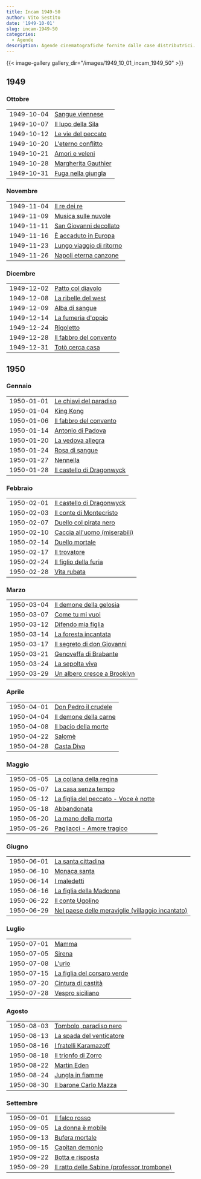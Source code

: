 ```yaml
---
title: Incam 1949-50
author: Vito Sestito
date: '1949-10-01'
slug: incam-1949-50
categories:
  - Agende
description: Agende cinematografiche fornite dalle case distributrici. Contengono informazioni dettagliate sulla data di proiezione, titolo del film, distributore e l’ammontare degli incassi.
---
```



{{< image-gallery gallery_dir="/images/1949_10_01_incam_1949_50" >}}





## 1949
### Ottobre


|           |                    |
|:----------|:-------------------|
|1949-10-04 |[Sangue viennese](https://www.imdb.com/title/tt0035559/)|
|1949-10-07 |[Il lupo della Sila](https://www.imdb.com/title/tt0041609/)|
|1949-10-12 |[Le vie del peccato](https://www.imdb.com/title/tt0038220/)|
|1949-10-20 |[L'eterno conflitto](https://www.imdb.com/title/tt0202713/)|
|1949-10-21 |[Amori e veleni](https://www.imdb.com/title/tt0041119/)|
|1949-10-28 |[Margherita Gauthier](https://www.imdb.com/title/tt0028683/)|
|1949-10-31 |[Fuga nella giungla](https://www.imdb.com/title/tt0040500/)|

### Novembre


|           |                         |
|:----------|:------------------------|
|1949-11-04 |[Il re dei re](https://www.imdb.com/title/tt0018054/)|
|1949-11-09 |[Musica sulle nuvole](https://www.imdb.com/title/tt0034882/)|
|1949-11-11 |[San Giovanni decollato](https://www.imdb.com/title/tt0033017/)|
|1949-11-16 |[È accaduto in Europa](https://www.imdb.com/title/tt0039949/)|
|1949-11-23 |[Lungo viaggio di ritorno](https://www.imdb.com/title/tt0032728/)|
|1949-11-26 |[Napoli eterna canzone](https://www.imdb.com/title/tt0041684/)|

### Dicembre


|           |                       |
|:----------|:----------------------|
|1949-12-02 |[Patto col diavolo](https://www.imdb.com/title/tt0041739/)|
|1949-12-08 |[La ribelle del west](https://www.imdb.com/title/tt0033807/)|
|1949-12-09 |[Alba di sangue](https://www.imdb.com/title/tt0040568/)|
|1949-12-14 |[La fumeria d'oppio](https://www.imdb.com/title/tt0039403/)|
|1949-12-24 |[Rigoletto](https://www.imdb.com/title/tt0038882/)|
|1949-12-28 |[Il fabbro del convento](https://www.imdb.com/title/tt0039364/)|
|1949-12-31 |[Totò cerca casa](https://www.imdb.com/title/tt0041974/)|

## 1950
### Gennaio


|           |                          |
|:----------|:-------------------------|
|1950-01-01 |[Le chiavi del paradiso](https://www.imdb.com/title/tt0036983/)|
|1950-01-04 |[King Kong](https://www.imdb.com/title/tt0024216/)|
|1950-01-06 |[Il fabbro del convento](https://www.imdb.com/title/tt0039364/)|
|1950-01-14 |[Antonio di Padova](https://www.imdb.com/title/tt0041126/)|
|1950-01-20 |[La vedova allegra](https://www.imdb.com/title/tt0025493/)|
|1950-01-24 |[Rosa di sangue](https://www.imdb.com/title/tt0031876/)|
|1950-01-27 |[Nennella](https://www.imdb.com/title/tt0040640/)|
|1950-01-28 |[Il castello di Dragonwyck](https://www.imdb.com/title/tt0038492/)|

### Febbraio


|           |                             |
|:----------|:----------------------------|
|1950-02-01 |[Il castello di Dragonwyck](https://www.imdb.com/title/tt0038492/)|
|1950-02-03 |[Il conte di Montecristo](https://www.imdb.com/title/tt0035752/)|
|1950-02-07 |[Duello col pirata nero](https://www.imdb.com/title/tt0030725/)|
|1950-02-10 |[Caccia all'uomo (miserabili)](https://www.imdb.com/title/tt0039629/)|
|1950-02-14 |[Duello mortale](https://www.imdb.com/title/tt0033873/)|
|1950-02-17 |[Il trovatore](https://www.imdb.com/title/tt0041991/)|
|1950-02-24 |[Il figlio della furia](https://www.imdb.com/title/tt0035360/)|
|1950-02-28 |[Vita rubata](https://www.imdb.com/title/tt0038813/)|

### Marzo


|           |                            |
|:----------|:---------------------------|
|1950-03-04 |[Il demone della gelosia](https://www.imdb.com/title/tt0200523/)|
|1950-03-07 |[Come tu mi vuoi](https://www.imdb.com/title/tt0022641/)|
|1950-03-12 |[Difendo mia figlia](https://www.imdb.com/title/tt0165938/)|
|1950-03-14 |[La foresta incantata](https://www.imdb.com/title/tt0037672/)|
|1950-03-17 |[Il segreto di don Giovanni](https://www.imdb.com/title/tt0039809/)|
|1950-03-21 |[Genoveffa di Brabante](https://www.imdb.com/title/tt0039415/)|
|1950-03-24 |[La sepolta viva](https://www.imdb.com/title/tt0040774/)|
|1950-03-29 |[Un albero cresce a Brooklyn](https://www.imdb.com/title/tt0038190/)|

### Aprile


|           |                      |
|:----------|:---------------------|
|1950-04-01 |[Don Pedro il crudele](https://www.imdb.com/title/tt0036960/)|
|1950-04-04 |[Il demone della carne](https://www.imdb.com/title/tt0038232/)|
|1950-04-08 |[Il bacio della morte](https://www.imdb.com/title/tt0039536/)|
|1950-04-22 |[Salomè](https://www.imdb.com/title/tt0038046/)|
|1950-04-28 |[Casta Diva](https://www.imdb.com/title/tt0026188/)|

### Maggio


|           |                                     |
|:----------|:------------------------------------|
|1950-05-05 |[La collana della regina](https://www.imdb.com/title/tt0207295/)|
|1950-05-07 |[La casa senza tempo](https://www.imdb.com/title/tt0035719/)|
|1950-05-12 |[La figlia del peccato - Voce è notte](https://www.imdb.com/title/tt0041365/)|
|1950-05-18 |[Abbandonata](https://www.imdb.com/title/tt0036577/)|
|1950-05-20 |[La mano della morta](https://www.imdb.com/title/tt0041633/)|
|1950-05-26 |[Pagliacci - Amore tragico](https://www.imdb.com/title/tt0039691/)|

### Giugno


|           |                                                 |
|:----------|:------------------------------------------------|
|1950-06-01 |[La santa cittadina](https://www.imdb.com/title/tt0178337/)|
|1950-06-10 |[Monaca santa](https://www.imdb.com/title/tt0037925/)|
|1950-06-14 |[I maledetti](https://www.imdb.com/title/tt0039615/)|
|1950-06-16 |[La figlia della Madonna](https://www.imdb.com/title/tt0041366/)|
|1950-06-22 |[Il conte Ugolino](https://www.imdb.com/title/tt0041261/)|
|1950-06-29 |[Nel paese delle meraviglie (villaggio incantato)](https://www.imdb.com/title/tt0024852/)|

### Luglio


|           |                            |
|:----------|:---------------------------|
|1950-07-01 |[Mamma](https://www.imdb.com/title/tt0032745/)|
|1950-07-05 |[Sirena](https://www.imdb.com/title/tt0130261/)|
|1950-07-08 |[L'urlo](https://www.imdb.com/title/tt0039136/)|
|1950-07-15 |[La figlia del corsaro verde](https://www.imdb.com/title/tt0032468/)|
|1950-07-20 |[Cintura di castità](https://www.imdb.com/title/tt0041250/)|
|1950-07-28 |[Vespro siciliano](https://www.imdb.com/title/tt0042021/)|

### Agosto


|           |                         |
|:----------|:------------------------|
|1950-08-03 |[Tombolo, paradiso nero](https://www.imdb.com/title/tt0039905/)|
|1950-08-13 |[La spada del venticatore](https://www.imdb.com/title/tt0162292/)|
|1950-08-16 |[I fratelli Karamazoff](https://www.imdb.com/title/tt0039397/)|
|1950-08-18 |[Il trionfo di Zorro](https://www.imdb.com/title/tt0134056/)|
|1950-08-22 |[Martin Eden](https://www.imdb.com/title/tt0034431/)|
|1950-08-24 |[Jungla in fiamme](https://www.imdb.com/title/tt0038068/)|
|1950-08-30 |[Il barone Carlo Mazza](https://www.imdb.com/title/tt0040149/)|

### Settembre


|           |                                           |
|:----------|:------------------------------------------|
|1950-09-01 |[Il falco rosso](https://www.imdb.com/title/tt0041344/)|
|1950-09-05 |[La donna è mobile](https://www.imdb.com/title/tt0034672/)|
|1950-09-13 |[Bufera mortale](https://www.imdb.com/title/tt0032811/)|
|1950-09-15 |[Capitan demonio](https://www.imdb.com/title/tt0039241/)|
|1950-09-22 |[Botta e risposta](https://www.imdb.com/title/tt0041200/)|
|1950-09-29 |[Il ratto delle Sabine (professor trombone)](https://www.imdb.com/title/tt0038016/)|


